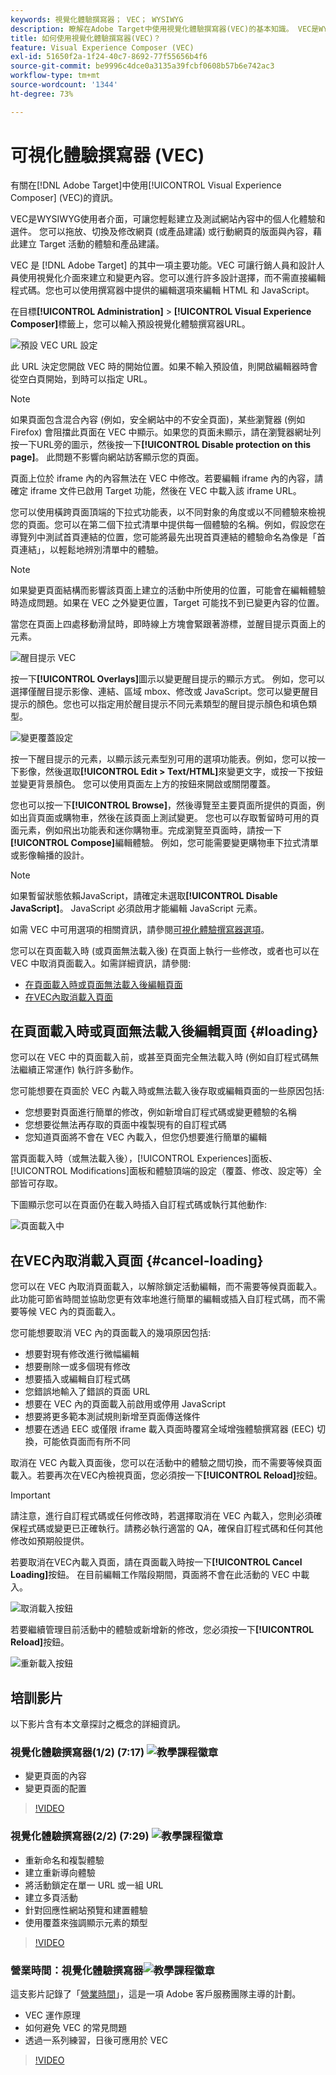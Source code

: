 ```yaml
---
keywords: 視覺化體驗撰寫器； VEC； WYSIWYG
description: 瞭解在Adobe Target中使用視覺化體驗撰寫器(VEC)的基本知識。 VEC是WYSIWYG編輯器，可讓您輕鬆建立個人化體驗。
title: 如何使用視覺化體驗撰寫器(VEC)？
feature: Visual Experience Composer (VEC)
exl-id: 51650f2a-1f24-40c7-8692-77f55656b4f6
source-git-commit: be9996c4dce0a3135a39fcbf0608b57b6e742ac3
workflow-type: tm+mt
source-wordcount: '1344'
ht-degree: 73%

---
```


# 可視化體驗撰寫器 (VEC)

有關在[!DNL Adobe Target]中使用[!UICONTROL Visual Experience Composer] (VEC)的資訊。

VEC是WYSIWYG使用者介面，可讓您輕鬆建立及測試網站內容中的個人化體驗和選件。 您可以拖放、切換及修改網頁 (或產品建議) 或行動網頁的版面與內容，藉此建立 Target 活動的體驗和產品建議。

VEC 是 [!DNL Adobe Target] 的其中一項主要功能。VEC 可讓行銷人員和設計人員使用視覺化介面來建立和變更內容。您可以進行許多設計選擇，而不需直接編輯程式碼。您也可以使用撰寫器中提供的編輯選項來編輯 HTML 和 JavaScript。

在目標&#x200B;**[!UICONTROL Administration]** > **[!UICONTROL Visual Experience Composer]**&#x200B;標籤上，您可以輸入預設視覺化體驗撰寫器URL。

![預設 VEC URL 設定](/help/main/c-experiences/c-visual-experience-composer/assets/pref-default-url-new.png)

此 URL 決定您開啟 VEC 時的開始位置。如果不輸入預設值，則開啟編輯器時會從空白頁開始，到時可以指定 URL。

>[!NOTE]
>
>如果頁面包含混合內容 (例如，安全網站中的不安全頁面)，某些瀏覽器 (例如 Firefox) 會阻擋此頁面在 VEC 中顯示。如果您的頁面未顯示，請在瀏覽器網址列按一下URL旁的圖示，然後按一下&#x200B;**[!UICONTROL Disable protection on this page]**。 此問題不影響向網站訪客顯示您的頁面。

頁面上位於 iframe 內的內容無法在 VEC 中修改。若要編輯 iframe 內的內容，請確定 iframe 文件已啟用 Target 功能，然後在 VEC 中載入該 iframe URL。

您可以使用橫跨頁面頂端的下拉式功能表，以不同對象的角度或以不同體驗來檢視您的頁面。您可以在第二個下拉式清單中提供每一個體驗的名稱。例如，假設您在導覽列中測試首頁連結的位置，您可能將最先出現首頁連結的體驗命名為像是「首頁連結」，以輕鬆地辨別清單中的體驗。

>[!NOTE]
>
>如果變更頁面結構而影響該頁面上建立的活動中所使用的位置，可能會在編輯體驗時造成問題。如果在 VEC 之外變更位置，Target 可能找不到已變更內容的位置。

當您在頁面上四處移動滑鼠時，即時線上方塊會緊跟著游標，並醒目提示頁面上的元素。

![醒目提示 VEC](/help/main/c-experiences/c-visual-experience-composer/assets/vec-highlight-new.png)

按一下&#x200B;**[!UICONTROL Overlays]**&#x200B;圖示以變更醒目提示的顯示方式。 例如，您可以選擇僅醒目提示影像、連結、區域 mbox、修改或 JavaScript。您可以變更醒目提示的顏色。您也可以指定用於醒目提示不同元素類型的醒目提示顏色和填色類型。

![變更覆蓋設定](/help/main/c-experiences/c-visual-experience-composer/assets/change-overlay.png)

按一下醒目提示的元素，以顯示該元素型別可用的選項功能表。例如，您可以按一下影像，然後選取&#x200B;**[!UICONTROL Edit > Text/HTML]**&#x200B;來變更文字，或按一下按鈕並變更背景顏色。 您可以使用頁面左上方的按鈕來開啟或關閉覆蓋。

您也可以按一下&#x200B;**[!UICONTROL Browse]**，然後導覽至主要頁面所提供的頁面，例如出貨頁面或購物車，然後在該頁面上測試變更。 您也可以存取暫留時可用的頁面元素，例如飛出功能表和迷你購物車。完成瀏覽至頁面時，請按一下&#x200B;**[!UICONTROL Compose]**&#x200B;編輯體驗。 例如，您可能需要變更購物車下拉式清單或影像輪播的設計。

>[!NOTE]
>
>如果暫留狀態依賴JavaScript，請確定未選取&#x200B;**[!UICONTROL Disable JavaScript]**。 JavaScript 必須啟用才能編輯 JavaScript 元素。

如需 VEC 中可用選項的相關資訊，請參閱[可視化體驗撰寫器選項](/help/main/c-experiences/c-visual-experience-composer/viztarget-options.md#reference_3BD1BEEAFA584A749ED2D08F14732E81)。

您可以在頁面載入時 (或頁面無法載入後) 在頁面上執行一些修改，或者也可以在 VEC 中取消頁面載入。如需詳細資訊，請參閱:

* [在頁面載入時或頁面無法載入後編輯頁面](#loading)
* [在VEC內取消載入頁面](#cancel-loading)

## 在頁面載入時或頁面無法載入後編輯頁面 {#loading}

您可以在 VEC 中的頁面載入前，或甚至頁面完全無法載入時 (例如自訂程式碼無法繼續正常運作) 執行許多動作。

您可能想要在頁面於 VEC 內載入時或無法載入後存取或編輯頁面的一些原因包括:

* 您想要對頁面進行簡單的修改，例如新增自訂程式碼或變更體驗的名稱
* 您想要從無法再存取的頁面中複製現有的自訂程式碼
* 您知道頁面將不會在 VEC 內載入，但您仍想要進行簡單的編輯

當頁面載入時（或無法載入後），[!UICONTROL Experiences]面板、[!UICONTROL Modifications]面板和體驗頂端的設定（覆蓋、修改、設定等）全部皆可存取。

下圖顯示您可以在頁面仍在載入時插入自訂程式碼或執行其他動作:

![頁面載入中](/help/main/c-experiences/c-visual-experience-composer/c-vec-code-editor/assets/loading-page.png)

## 在VEC內取消載入頁面 {#cancel-loading}

您可以在 VEC 內取消頁面載入，以解除鎖定活動編輯，而不需要等候頁面載入。此功能可節省時間並協助您更有效率地進行簡單的編輯或插入自訂程式碼，而不需要等候 VEC 內的頁面載入。

您可能想要取消 VEC 內的頁面載入的幾項原因包括:

* 想要對現有修改進行微幅編輯
* 想要刪除一或多個現有修改
* 想要插入或編輯自訂程式碼
* 您錯誤地輸入了錯誤的頁面 URL
* 想要在 VEC 內的頁面載入前啟用或停用 JavaScript
* 想要將更多範本測試規則新增至頁面傳送條件
* 想要在透過 EEC 或僅限 iframe 載入頁面時覆寫全域增強體驗撰寫器 (EEC) 切換，可能依頁面而有所不同

取消在 VEC 內載入頁面後，您可以在活動中的體驗之間切換，而不需要等候頁面載入。若要再次在VEC內檢視頁面，您必須按一下&#x200B;**[!UICONTROL Reload]**&#x200B;按鈕。

>[!IMPORTANT]
>
>請注意，進行自訂程式碼或任何修改時，若選擇取消在 VEC 內載入，您則必須確保程式碼或變更已正確執行。請務必執行適當的 QA，確保自訂程式碼和任何其他修改如預期般提供。

若要取消在VEC內載入頁面，請在頁面載入時按一下&#x200B;**[!UICONTROL Cancel Loading]**&#x200B;按鈕。 在目前編輯工作階段期間，頁面將不會在此活動的 VEC 中載入。

![取消載入按鈕](/help/main/c-experiences/c-visual-experience-composer/c-vec-code-editor/assets/cancel-loading.png)

若要繼續管理目前活動中的體驗或新增新的修改，您必須按一下&#x200B;**[!UICONTROL Reload]**&#x200B;按鈕。

![重新載入按鈕](/help/main/c-experiences/c-visual-experience-composer/c-vec-code-editor/assets/reload-in-vec.png)

## 培訓影片

以下影片含有本文章探討之概念的詳細資訊。

### 視覺化體驗撰寫器(1/2) (7:17) ![教學課程徽章](/help/main/assets/tutorial.png)

* 變更頁面的內容
* 變更頁面的配置

>[!VIDEO](https://video.tv.adobe.com/v/17399)

### 視覺化體驗撰寫器(2/2) (7:29) ![教學課程徽章](/help/main/assets/tutorial.png)

* 重新命名和複製體驗
* 建立重新導向體驗
* 將活動鎖定在單一 URL 或一組 URL
* 建立多頁活動
* 針對回應性網站預覽和建置體驗
* 使用覆蓋來強調顯示元素的類型

>[!VIDEO](https://video.tv.adobe.com/v/17401)

### 營業時間：視覺化體驗撰寫器![教學課程徽章](/help/main/assets/tutorial.png)

這支影片記錄了「[營業時間](/help/main/cmp-resources-and-contact-information.md#concept_58EA30379D3B48C4848BA2A8C464A5B7)」，這是一項 Adobe 客戶服務團隊主導的計劃。

* VEC 運作原理
* 如何避免 VEC 的常見問題
* 透過一系列練習，日後可應用於 VEC

>[!VIDEO](https://video.tv.adobe.com/v/20784/)
